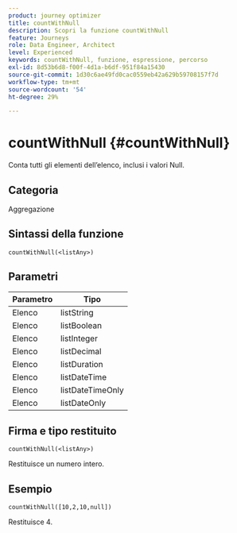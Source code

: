 ```yaml
---
product: journey optimizer
title: countWithNull
description: Scopri la funzione countWithNull
feature: Journeys
role: Data Engineer, Architect
level: Experienced
keywords: countWithNull, funzione, espressione, percorso
exl-id: 8d53b6d8-f00f-4d1a-b6df-951f84a15430
source-git-commit: 1d30c6ae49fd0cac0559eb42a629b59708157f7d
workflow-type: tm+mt
source-wordcount: '54'
ht-degree: 29%

---
```


# countWithNull {#countWithNull}

Conta tutti gli elementi dell’elenco, inclusi i valori Null.

## Categoria

Aggregazione

## Sintassi della funzione

`countWithNull(<listAny>)`

## Parametri

| Parametro | Tipo |
|-----------|------------------|
| Elenco | listString |
| Elenco | listBoolean |
| Elenco | listInteger |
| Elenco | listDecimal |
| Elenco | listDuration |
| Elenco | listDateTime |
| Elenco | listDateTimeOnly |
| Elenco | listDateOnly |

## Firma e tipo restituito

`countWithNull(<listAny>)`

Restituisce un numero intero.

## Esempio

`countWithNull([10,2,10,null])`

Restituisce 4.
